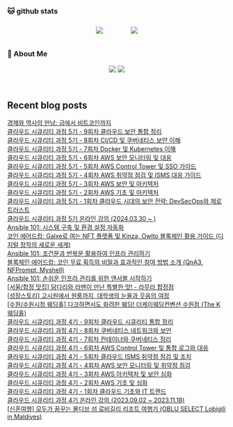 

###  🐱 github stats  

<div id="main" align="center">
    <img src="https://github-readme-stats.vercel.app/api?username=peterica&count_private=true&show_icons=true&theme=radical"
        style="height: auto; margin-left: 20px; margin-right: 20px; padding: 10px;"/>
    <img src="https://github-readme-stats.vercel.app/api/top-langs/?username=peterica&layout=compact"   
        style="height: auto; margin-left: 20px; margin-right: 20px; padding: 10px;"/>
</div>

###  💁 About Me  
<p align="center">
    <a href="https://twodragon.tistory.com/"><img src="https://img.shields.io/badge/Blog-FF5722?style=flat-square&logo=Blogger&logoColor=white"/></a>
    <a href="mailto:twodragon114@gmail.com"><img src="https://img.shields.io/badge/Gmail-d14836?style=flat-square&logo=Gmail&logoColor=white&link=ilovefran.ofm@gmail.com"/></a>
</p>

<br>

## Recent blog posts
<a href ="https://twodragon.tistory.com/636"> 경제와 역사의 만남: 금에서 비트코인까지 </a> <br><a href ="https://twodragon.tistory.com/635"> 클라우드 시큐리티 과정 5기 - 9회차 클라우드 보안 통합 정리 </a> <br><a href ="https://twodragon.tistory.com/634"> 클라우드 시큐리티 과정 5기 - 8회차 CI/CD 및 쿠버네티스 보안 이해 </a> <br><a href ="https://twodragon.tistory.com/633"> 클라우드 시큐리티 과정 5기 - 7회차 Docker 및 Kubernetes 이해 </a> <br><a href ="https://twodragon.tistory.com/632"> 클라우드 시큐리티 과정 5기 - 6회차 AWS 보안 모니터링 및 대응 </a> <br><a href ="https://twodragon.tistory.com/631"> 클라우드 시큐리티 과정 5기 - 5회차 AWS Control Tower 및 SSO 가이드 </a> <br><a href ="https://twodragon.tistory.com/630"> 클라우드 시큐리티 과정 5기 - 4회차 AWS 취약점 점검 및 ISMS 대응 가이드 </a> <br><a href ="https://twodragon.tistory.com/629"> 클라우드 시큐리티 과정 5기 - 3회차 AWS 보안 및 아키텍처 </a> <br><a href ="https://twodragon.tistory.com/628"> 클라우드 시큐리티 과정 5기 - 2회차 AWS 기초 및 아키텍처 </a> <br><a href ="https://twodragon.tistory.com/627"> 클라우드 시큐리티 과정 5기 - 1회차 클라우드 시대의 보안 전략: DevSecOps와 제로 트러스트 </a> <br><a href ="https://twodragon.tistory.com/626"> 클라우드 시큐리티 과정 5기 온라인 강의 (2024.03.30 ~ ) </a> <br><a href ="https://twodragon.tistory.com/625"> Ansible 101: 시스템 구축 및 환경 설정 자동화 </a> <br><a href ="https://twodragon.tistory.com/624"> 코인 에어드랍: Galxe로 여는 NFT 플랫폼 및 Kinza, Owlto 블록체인 활용 가이드 (디지털 창작의 새로운 세계) </a> <br><a href ="https://twodragon.tistory.com/623"> Ansible 101: 조건문과 반복문 활용하여 인프라 관리하기 </a> <br><a href ="https://twodragon.tistory.com/621"> 블록체인 에어드랍: 코인 무료 획득의 비밀과 효과적인 참여 방법 소개 (QnA3, NFPrompt, Myshell) </a> <br><a href ="https://twodragon.tistory.com/620"> Ansible 101: 손쉬운 인프라 관리를 위한 앤서블 시작하기 </a> <br><a href ="https://twodragon.tistory.com/619"> [서울/합정 맛집] 닭다리와 라멘이 만난 특별한 맛! - 라무라 합정점 </a> <br><a href ="https://twodragon.tistory.com/618"> [성장스토리] 고시원에서 원룸까지, 대학생의 눈물과 웃음의 여정 </a> <br><a href ="https://twodragon.tistory.com/616"> [수원/수원시청 웨딩홀] 다크하면서도 화려한 웨딩! 더케이웨딩컨벤션 수원점 (The K 웨딩홀) </a> <br><a href ="https://twodragon.tistory.com/615"> 클라우드 시큐리티 과정 4기 - 9회차 클라우드 시큐리티 통합 정리 </a> <br><a href ="https://twodragon.tistory.com/614"> 클라우드 시큐리티 과정 4기 - 8회차 쿠버네티스 네트워크와 보안 </a> <br><a href ="https://twodragon.tistory.com/613"> 클라우드 시큐리티 과정 4기 - 7회차 컨테이너와 쿠버네티스 정리 </a> <br><a href ="https://twodragon.tistory.com/612"> 클라우드 시큐리티 과정 4기 - 6회차 AWS Control Tower 및 통합 로그와 대응 </a> <br><a href ="https://twodragon.tistory.com/611"> 클라우드 시큐리티 과정 4기 - 5회차 클라우드 ISMS 취약점 점검 및 조치 </a> <br><a href ="https://twodragon.tistory.com/610"> 클라우드 시큐리티 과정 4기 - 4회차 AWS 보안 모니터링 및 취약점 점검 </a> <br><a href ="https://twodragon.tistory.com/609"> 클라우드 시큐리티 과정 4기 - 3회차 AWS 아키텍처 및 보안 심화 </a> <br><a href ="https://twodragon.tistory.com/608"> 클라우드 시큐리티 과정 4기 - 2회차 AWS 기초 및 심화 </a> <br><a href ="https://twodragon.tistory.com/607"> 클라우드 시큐리티 과정 4기 - 1회차 클라우드 기초와 IT 트렌드 </a> <br><a href ="https://twodragon.tistory.com/606"> 클라우드 시큐리티 과정 4기 온라인 강의 (2023.09.02 ~ 2023.11.18) </a> <br><a href ="https://twodragon.tistory.com/605"> [신혼여행] 모두가 꿈꾸는 몰디브 섬 로비길리 리조트 여행기 (OBLU SELECT Lobigili in Maldives) </a> <br>